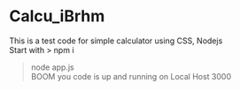 # Calcu_iBrhm
This is a test code for simple calculator using CSS, Nodejs
<br>
Start with > npm i  <br>
> node app.js <br>
> BOOM you code is up and running on Local Host 3000
